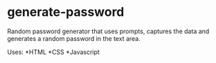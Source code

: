 # generate-password
Random password generator that uses prompts, captures the data and generates a random password in the text area. 


Uses: 
*HTML
*CSS 
*Javascript